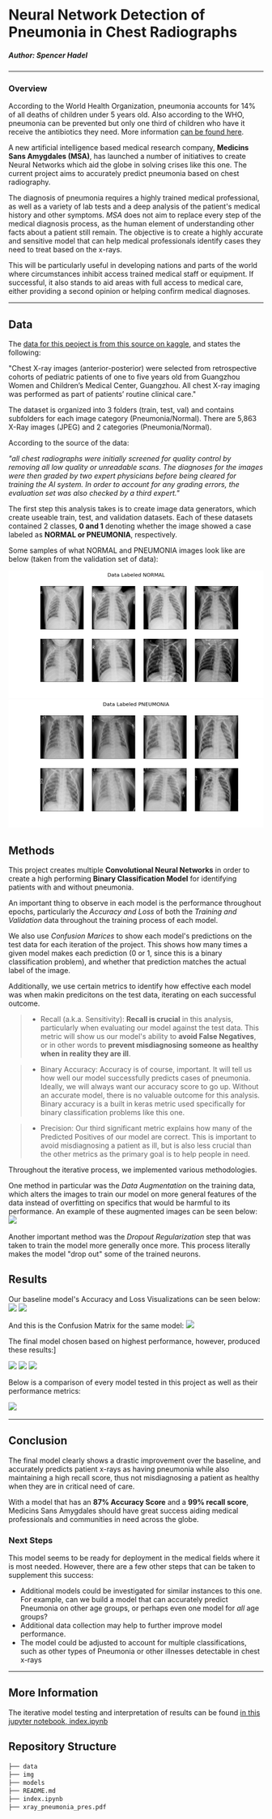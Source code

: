 # **Neural Network Detection of Pneumonia in Chest Radiographs**

##### Author: Spencer Hadel
***
### Overview

According to the World Health Organization, pneumonia accounts for 14% of all deaths of children under 5 years old. Also according to the WHO, pneumonia can be prevented but only one third of children who have it receive the antibiotics they need. More information [can be found here](https://www.who.int/news-room/fact-sheets/detail/pneumonia).

A new artificial intelligence based medical research company, **Medicins Sans Amygdales (MSA)**, has launched a number of initiatives to create Neural Networks which aid the globe in solving crises like this one. The current project aims to accurately predict pneumonia based on chest radiography. 

The diagnosis of pneumonia requires a highly trained medical professional, as well as a variety of lab tests and a deep analysis of the patient's medical history and other symptoms. *MSA* does not aim to replace every step of the medical diagnosis process, as the human element of understanding other facts about a patient still remain. The objective is to create a highly accurate and sensitive model that can help medical professionals identify cases they need to treat based on the x-rays. 

This will be particularly useful in developing nations and parts of the world where circumstances inhibit access trained medical staff or equipment. If successful, it also stands to aid areas with full access to medical care, either providing a second opinion or helping confirm medical diagnoses.
***

## Data

The [data for this peoject is from this source on kaggle](https://www.kaggle.com/datasets/paultimothymooney/chest-xray-pneumonia), and states the following: 

"Chest X-ray images (anterior-posterior) were selected from retrospective cohorts of pediatric patients of one to five years old from Guangzhou Women and Children’s Medical Center, Guangzhou. All chest X-ray imaging was performed as part of patients’ routine clinical care."

The dataset is organized into 3 folders (train, test, val) and contains subfolders for each image category (Pneumonia/Normal). There are 5,863 X-Ray images (JPEG) and 2 categories (Pneumonia/Normal).

According to the source of the data:

*"all chest radiographs were initially screened for quality control by removing all low quality or unreadable scans. The diagnoses for the images were then graded by two expert physicians before being cleared for training the AI system. In order to account for any grading errors, the evaluation set was also checked by a third expert."* 

The first step this analysis takes is to create image data generators, which create useable train, test, and validation datasets. Each of these datasets contained 2 classes, **0 and 1** denoting whether the image showed a case labeled as **NORMAL or PNEUMONIA**, respectively.

Some samples of what NORMAL and PNEUMONIA images look like are below (taken from the validation set of data):

![](./img/0-normal_xrays.png)
![](./img/0-pneum_xrays.png)

## Methods

This project creates multiple **Convolutional Neural Networks** in order to create a high performing **Binary Classification Model** for identifying patients with and without pneumonia.

An important thing to observe in each model is the performance throughout epochs, particularly the *Accuracy and Loss* of both the *Training and Validation* data throughout the training process of each model.

We also use *Confusion Marices* to show each model's predictions on the test data for each iteration of the project. This shows how many times a given model makes each prediction (0 or 1, since this is a binary classification problem), and whether that prediction matches the actual label of the image.

Additionally, we use certain metrics to identify how effective each model was when makin predicitons on the test data, iterating on each successful outcome.

> * Recall (a.k.a. Sensitivity): __Recall is crucial__ in this analysis, particularly when evaluating our model against the test data. This metric will show us our model's ability to __avoid False Negatives__, or in other words to __prevent misdiagnosing someone as healthy when in reality they are ill__. 

> * Binary Accuracy: Accuracy is of course, important. It will tell us how well our model successfully predicts cases of pneumonia. Ideally, we will always want our accuracy score to go up. Without an accurate model, there is no valuable outcome for this analysis. Binary accuracy is a built in keras metric used specifically for binary classification problems like this one.

> * Precision: Our third significant metric explains how many of the Predicted Positives of our model are correct. This is important to avoid misdiagnosing a patient as ill, but is also less crucial than the other metrics as the primary goal is to help people in need.

Throughout the iterative process, we implemented various methodologies.

One method in particular was the *Data Augmentation* on the training data, which alters the images to train our model on more general features of the data instead of overfitting on specifics that would be harmful to its performance. An example of these augmented images can be seen below:
![]('./img/0-augmented_img_example.png')

Another important method was the *Dropout Regularization* step that was taken to train the model more generally once more. This process literally makes the model "drop out" some of the trained neurons.


## Results

Our baseline model's Accuracy and Loss Visualizations can be seen below:
![]('./img/1-baseline-acc.png')
![]('./img/1-baseline-loss.png')

And this is the Confusion Matrix for the same model:
![]('./img/1-baseline-conf.png')


The final model chosen based on highest performance, however, produced these results:]

![]('./img/7-dropout-acc')
![]('./img/7-dropout-loss')
![]('./img/7-dropout-conf')

Below is a comparison of every model tested in this project as well as their performance metrics:

![]('./img/model_scores.png')

***

## Conclusion
The final model clearly shows a drastic improvement over the baseline, and accurately predicts patient x-rays as having pneumonia while also maintaining a high recall score, thus not misdiagnosing a patient as healthy when they are in critical need of care.

With a model that has an **87% Accuracy Score** and a **99% recall score**, Medicins Sans Amygdales should have great success aiding medical professionals and communities in need across the globe.

### Next Steps

This model seems to be ready for deployment in the medical fields where it is most needed. However, there are a few other steps that can be taken to supplement this success:

* Additional models could be investigated for similar instances to this one. For example, can we build a model that can accurately predict Pneumonia on other age groups, or perhaps even one model for *all* age groups?
* Additional data collection may help to further improve model performance.
* The model could be adjusted to account for multiple classifications, such as other types of Pneumonia or other illnesses detectable in chest x-rays

***

## More Information
The iterative model testing and interpretation of results can be found [in this jupyter notebook, index.ipynb](./index.ipynb)

## Repository Structure

```
├── data
├── img
├── models
├── README.md
├── index.ipynb
├── xray_pneumonia_pres.pdf
```
